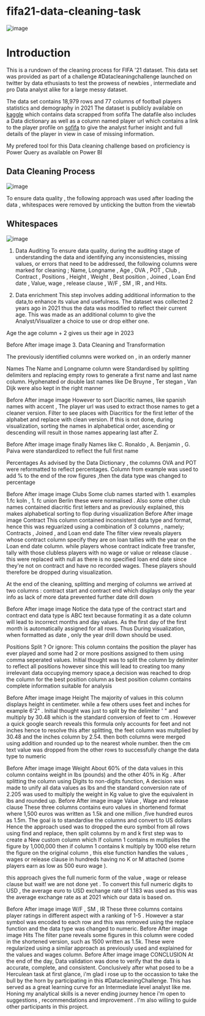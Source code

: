 # fifa21-data-cleaning-task
![image](https://user-images.githubusercontent.com/97708113/228183262-7c5f5ba0-89c8-4a61-8e1b-4eb052afcfd5.png)

# Introduction

This is a rundown of the cleaning process for FIFA '21 dataset. This data set was provided as part of a challenge #Datacleaningchallenge launched on twitter by data ethusiasts to test the prowess of newbies , intermediate and pro Data analyst alike for a large messy dataset.

The data set contains 18,979 rows and 77 columns of football players statistics and demography in 2021 The dataset is publicly available on [kaggle](https://www.kaggle.com/datasets/yagunnersya/fifa-21-messy-raw-dataset-for-cleaning-exploring) which contains data scrapped from sofifa The datafile also includes a Data dictionary as well as a column named player url which contains a link to the player profile on [sofifa](https://github.com/Atohor/fifa-21-data-cleaning-task/blob/main/www.sofifa.com) to give the analyst furher insight and full details of the player in view in case of missing information.

My prefered tool for this Data cleaning challenge based on proficiency is Power Query as available on Power BI

## Data Cleaning Process

![image](https://user-images.githubusercontent.com/97708113/228185857-9b664ac7-436b-4060-9713-21a7c206703f.png)

To ensure data quality , the following approach was used after loading the data , whitespaces were removed by unticking the button from the viewtab

## Whitespaces
![image](https://user-images.githubusercontent.com/97708113/228186251-ba1d51e7-178d-4ea0-acf2-7fcfd1324200.png)


1. Data Auditing To ensure data quality, during the auditing stage of understanding the data and identifying any inconsistencies, missing values, or errors that need to be addressed, the following columns were marked for cleaning ; Name, Longname , Age , OVA , POT , Club , Contract , Positions , Height , Weight , Best position , Joined , Loan End date , Value, wage , release clause , W/F , SM , IR , and Hits.

2. Data enrichment This step involves adding additional information to the data,to enhance its value and usefulness. The dataset was collected 2 years ago in 2021 thus the data was modified to reflect their current age. This was made as an additional column to give the Analyst/Visualizer a choice to use or drop either one.

Age
the age column + 2 gives us their age in 2023

Before	After
image	image
3. Data Cleaning and Transformation

The previously identified columns were worked on , in an orderly manner

Names
The Name and Longname column were Standardised by splitting delimiters and replacing empty rows to generate a first name and last name column. Hyphenated or double last names like De Bruyne , Ter stegan , Van Dijk were also kept in the right manner

Before	After
image	image
However to sort Diacritic names, like spanish names with accent , The player url was used to extract those names to get a cleaner version. Filter to see places with Diacritics for the first letter of the alphabet and replace with clean version. If this is not done, during visualization, sorting the names in alphabetical order, ascending or descending will result in those names appearing last after Z.

Before	After
image	image
finally Names like C. Ronaldo , A. Benjamin , G. Paiva were standardized to reflect the full first name

Percentages
As advised by the Data Dictionary , the columns OVA and POT were reformatted to reflect percentages. Column from example was used to add % to the end of the row figures ,then the data type was changed to percentage

Before	After
image	image
Clubs
Some club names started with 1. examples 1.fc koln , 1. fc union Berlin these were normalised . Also some other club names contained diacritic first letters and as previously explained, this makes alphabetical sorting to flop during visualiization
Before	After
image	image
Contract
This column contained inconsistent data type and format, hence this was reguarized using a combination of 3 columns , namely; Contracts , Joined , and Loan end date The filter view reveals players whose contract column specify they are on loan tallies with the year on the Loan end date column. while players whose contract indicate free transfer, tally with those clubless players with no wage or value or release clause . this were replaced with null as there is no specified loan end date since they're not on contract and have no recorded wages. These players should therefore be dropped during visualization.

At the end of the cleaning, splitting and merging of columns we arrived at two columns : contract start and contract end which displays only the year info as lack of more data prevented further date drill down

Before	After
image	image
Notice the data type of the contract start and contract end data type is ABC text because formating it as a date column will lead to incorrect months and day values. As the first day of the first month is automatically assigned for all rows. Thus During visualization, when formatted as date , only the year drill down should be used.

Positions
Split ? Or ignore: This column contains the position the player has ever played and some had 2 or more positions assigned to them using comma seperated values. Initial thought was to split the column by delimiter to reflect all positions however since this will lead to creating too many irrelevant data occupying memory space,a decision was reached to drop the column for the best position column as best position column contains complete information suitable for analysis

Before	After
image	image
Height
The majority of values in this column displays height in centimeter. while a few others uses feet and inches for example 6'2" . Initial thought was just to split by the delimiter ' " and multiply by 30.48 which is the standard conversion of feet to cm . However a quick google search reveals this formula only accounts for feet and not inches hence to resolve this after splitting, the feet column was multplied by 30.48 and the inches column by 2.54. then both columns were merged using addition and rounded up to the nearest whole number. then the cm text value was dropped from the other rows to successfully change the data type to numeric

Before	After
image	image
Weight
About 60% of the data values in this column contains weight in lbs (pounds) and the other 40% in Kg . After splitting the column using Digits to non-digits function, A decision was made to unify all data values as lbs and the standard conversion rate of 2.205 was used to multiply the weight in Kg value to give the equivalent in lbs and rounded up.
Before	After
image	image
Value , Wage and release clause
These three columns contains euro values in shortenend format where 1,500 euros was written as 1.5k and one million ,five hundred euros as 1.5m. The goal is to standardise the columns and convert to US dollars Hence the approach used was to dropped the euro symbol from all rows using find and replace, then split columns by m and k
first step was to create a New custom column which If column 1 contains m multiplies the figure by 1,000,000 then if column 1 contains k multiply by 1000 else return the figure on the original column , this else function handles the values , wages or release clause in hundreds having no K or M attached (some players earn as low as 500 euro wage ).

this approach gives the full numeric form of the value , wage or release clause but wait! we are not done yet . To convert this full numeric digits to USD , the average euro to USD exchange rate of 1.183 was used as this was the average exchange rate as at 2021 which our data is based on.

Before	After
image	image
W/F , SM , IR
These three columns contains player ratings in different aspect with a ranking of 1-5 . However a star symbol was encoded to each row and this was removed using the replace function and the data type was changed to numeric.
Before	After
image	image
Hits
The filter pane reveals some figures in this column were coded in the shortened version, such as 1500 written as 1.5k. These were regularized using a similar approach as previously used and explained for the values and wages column.
Before	After
image	image
CONCLUSION
At the end of the day, Data validation was done to verify that the data is accurate, complete, and consistent. Conclusively after what posed to be a Herculean task at first glance, i'm glad i rose up to the occassion to take the bull by the horn by participating in this #DatacleaningChallenge. This has served as a great learning curve for an Intermediate level analyst like me.
Honing my analytical skills is a never ending journey hence i'm open to suggestions , recommendations and improvement . I'm also willing to guide other participants in this project.
